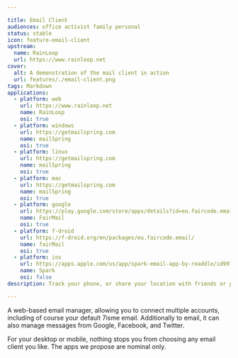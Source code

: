 ```yaml
---

title: Email Client
audiences: office activist family personal
status: stable
icon: feature-email-client
upstream:
  name: RainLoop
  url: https://www.rainloop.net
cover:
  alt: A demonstration of the mail client in action
  url: features/./email-client.png
tags: Markdown
applications:
  - platform: web
    url: https://www.rainloop.net
    name: RainLoop
    osi: true
  - platform: windows
    url: https://getmailspring.com
    name: mailSpring
    osi: true
  - platform: linux
    url: https://getmailspring.com
    name: mailSpring
    osi: true
  - platform: mac
    url: https://getmailspring.com
    name: mailSpring
    osi: true
  - platform: google
    url: https://play.google.com/store/apps/details?id=eu.faircode.email
    name: FairMail
    osi: true
  - platform: f-droid
    url: https://f-droid.org/en/packages/eu.faircode.email/
    name: fairMail
    osi: true
  - platform: ios
    url: https://apps.apple.com/us/app/spark-email-app-by-readdle/id997102246
    name: Spark
    osi: false
description: Track your phone, or share your location with friends or publicly

---
```


A web-based email manager, allowing you to connect multiple accounts, including of course your default 7isme email.
Additionally to email, it can also manage messages from Google, Facebook, and Twitter. 

For your desktop or mobile, nothing stops you from choosing any email client you like. The apps we propose are nominal only.